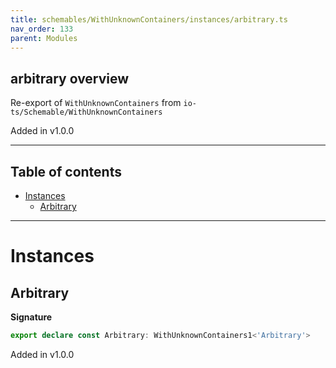 ```yaml
---
title: schemables/WithUnknownContainers/instances/arbitrary.ts
nav_order: 133
parent: Modules
---
```


## arbitrary overview

Re-export of `WithUnknownContainers` from `io-ts/Schemable/WithUnknownContainers`

Added in v1.0.0

---

<h2 class="text-delta">Table of contents</h2>

- [Instances](#instances)
  - [Arbitrary](#arbitrary)

---

# Instances

## Arbitrary

**Signature**

```ts
export declare const Arbitrary: WithUnknownContainers1<'Arbitrary'>
```

Added in v1.0.0
